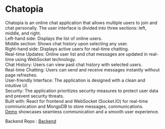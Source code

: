 # Chatopia
Chatopia is an online chat application that allows multiple users to join and chat personally.
The user interface is divided into three sections: left, middle, and right.<br>
Left-hand side: Displays the list of online users.<br>
Middle section: Shows chat history upon selecting any user.<br>
Right-hand side: Displays active users for real-time chatting.<br>
Real-time Updates: Online user list and chat messages are updated in real-time using WebSocket technology.<br>
Chat History: Users can view past chat history with selected users.<br>
Real-time Chatting: Users can send and receive messages instantly without page refreshes.<br>
User-friendly Interface: The application is designed with a clean and intuitive UI.<br>
Security: The application prioritizes security measures to protect user data and prevent security threats.<br>
Built with: React for frontend and WebSocket (Socket.IO) for real-time communication and MongoDB to store messages, communications.<br>
[Demo](https://youtu.be/AEZ2QbBESCM) showcases seamless communication and a smooth user experience.

Backend Repo : [Backend](https://github.com/krishanu7/Chatopia_Backend)

